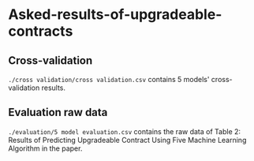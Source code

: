 # Asked-results-of-upgradeable-contracts

## Cross-validation
`./cross validation/cross validation.csv` contains 5 models' cross-validation results.

## Evaluation raw data
`./evaluation/5 model evaluation.csv` contains the raw data of Table 2: Results of Predicting Upgradeable Contract Using Five Machine Learning Algorithm in the paper.
